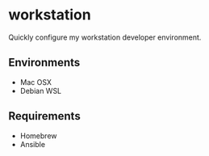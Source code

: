 workstation
=================

Quickly configure my workstation developer environment.



## Environments

* Mac OSX
* Debian WSL



## Requirements

* Homebrew
* Ansible
